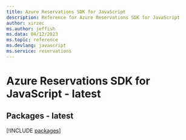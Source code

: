 ```yaml
---
title: Azure Reservations SDK for JavaScript
description: Reference for Azure Reservations SDK for JavaScript
author: xirzec
ms.author: jeffish
ms.data: 04/12/2023
ms.topic: reference
ms.devlang: javascript
ms.service: reservations
---
```

# Azure Reservations SDK for JavaScript - latest
## Packages - latest
[!INCLUDE [packages](reservations-index.md)]